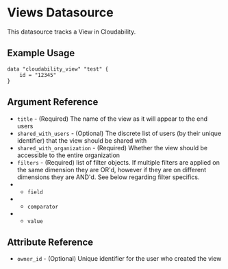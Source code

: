 # Views Datasource

This datasource tracks a View in Cloudability.

## Example Usage

```hcl
data "cloudability_view" "test" {
    id = "12345"
}
```

## Argument Reference

- `title` - (Required) The name of the view as it will appear to the end users
- `shared_with_users` - (Optional) The discrete list of users (by their unique identifier) that the view should be shared with
- `shared_with_organization` - (Required) Whether the view should be accessible to the entire organization
- `filters` - (Required) list of filter objects. If multiple filters are applied on the same dimension they are OR'd, however if they are on different dimensions they are AND'd. See below regarding filter specifics.
- - `field`
- - `comparator`
- - `value`

## Attribute Reference

- `owner_id` - (Optional) Unique identifier for the user who created the view